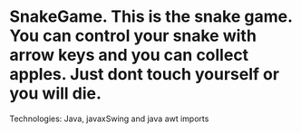 # SnakeGame. This is the snake game. You can control your snake with arrow keys and you can collect apples. Just dont touch yourself or you will die.


Technologies: Java, javaxSwing and java awt imports
